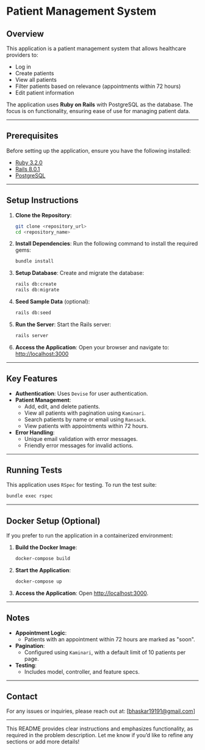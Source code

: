 # Patient Management System

## Overview
This application is a patient management system that allows healthcare providers to:
- Log in
- Create patients
- View all patients
- Filter patients based on relevance (appointments within 72 hours)
- Edit patient information

The application uses **Ruby on Rails** with PostgreSQL as the database. The focus is on functionality, ensuring ease of use for managing patient data.

---

## Prerequisites

Before setting up the application, ensure you have the following installed:
- [Ruby 3.2.0](https://www.ruby-lang.org/en/documentation/installation/)
- [Rails 8.0.1](https://rubyonrails.org/)
- [PostgreSQL](https://www.postgresql.org/download/)

---

## Setup Instructions

1. **Clone the Repository**:
   ```bash
   git clone <repository_url>
   cd <repository_name>
   ```

2. **Install Dependencies**:
   Run the following command to install the required gems:
   ```bash
   bundle install
   ```

3. **Setup Database**:
   Create and migrate the database:
   ```bash
   rails db:create
   rails db:migrate
   ```

4. **Seed Sample Data** (optional):
   ```bash
   rails db:seed
   ```

5. **Run the Server**:
   Start the Rails server:
   ```bash
   rails server
   ```

6. **Access the Application**:
   Open your browser and navigate to: [http://localhost:3000](http://localhost:3000)

---

## Key Features

- **Authentication**: Uses `Devise` for user authentication.
- **Patient Management**:
  - Add, edit, and delete patients.
  - View all patients with pagination using `Kaminari`.
  - Search patients by name or email using `Ransack`.
  - View patients with appointments within 72 hours.
- **Error Handling**:
  - Unique email validation with error messages.
  - Friendly error messages for invalid actions.

---

## Running Tests

This application uses `RSpec` for testing. To run the test suite:
```bash
bundle exec rspec
```

---

## Docker Setup (Optional)

If you prefer to run the application in a containerized environment:

1. **Build the Docker Image**:
   ```bash
   docker-compose build
   ```

2. **Start the Application**:
   ```bash
   docker-compose up
   ```

3. **Access the Application**:
   Open [http://localhost:3000](http://localhost:3000).

---

## Notes

- **Appointment Logic**:
  - Patients with an appointment within 72 hours are marked as "soon".
- **Pagination**:
  - Configured using `Kaminari`, with a default limit of 10 patients per page.
- **Testing**:
  - Includes model, controller, and feature specs.

---

## Contact

For any issues or inquiries, please reach out at: [bhaskar19191@gmail.com]

--- 

This README provides clear instructions and emphasizes functionality, as required in the problem description. Let me know if you’d like to refine any sections or add more details!